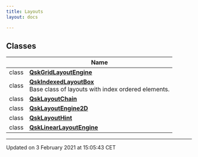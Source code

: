 ```yaml
---
title: Layouts
layout: docs

---
```



## Classes

|                | Name           |
| -------------- | -------------- |
| class | **[QskGridLayoutEngine](/docs/classes/classQskGridLayoutEngine/)**  |
| class | **[QskIndexedLayoutBox](/docs/classes/classQskIndexedLayoutBox/)** <br>Base class of layouts with index ordered elements.  |
| class | **[QskLayoutChain](/docs/classes/classQskLayoutChain/)**  |
| class | **[QskLayoutEngine2D](/docs/classes/classQskLayoutEngine2D/)**  |
| class | **[QskLayoutHint](/docs/classes/classQskLayoutHint/)**  |
| class | **[QskLinearLayoutEngine](/docs/classes/classQskLinearLayoutEngine/)**  |












-------------------------------

Updated on  3 February 2021 at 15:05:43 CET